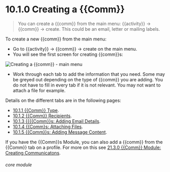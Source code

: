 # 10.1.0 <i class="fas fa-envelope-open"></i> Creating a {{Comm}}

> You can create a {{comm}} from the main menu: {{activity}} -> {{comm}} -> create. This could be an email, letter or mailing labels.



To create a new {{comm}} from the main menu:
- Go to {{activity}} -> {{comm}} -> create on the main menu. 
- You will see the first screen for creating {{comm}}s:

![Creating a {{comm}} - main menu](83b.png)

- Work through each tab to add the information that you need. Some may be greyed out depending on the type of {{comm}} you are adding. You do not have to fill in every tab if it is not relevant. You may not want to attach a file for example. 

Details on the different tabs are in the following pages:

- [10.1.1 {{Comm}} Type](/help/index/p/10.1.1).
- [10.1.2 {{Comm}} Recipients](/help/index/p/10.1.2).
- [10.1.3 {{{{Comm}}s: Adding Email Details](/help/index/p/10.1.3).
- [10.1.4 {{Comm}s: Attaching Files](/help/index/p/10.1.4).
- [10.1.5 {{Comm}}s: Adding Message Content](/help/index/p/10.1.5).

If you have the {{Comm}}s Module, you can also add a {{comm}} from the {{Comm}} tab on a profile. For more on this see [21.3.0 {{Comm}} Module: Creating Communicatons](/help/index/p/21.3.0).

  
###### core module

